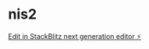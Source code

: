 # nis2

[Edit in StackBlitz next generation editor ⚡️](https://stackblitz.com/~/github.com/zilla-hue/nis2)